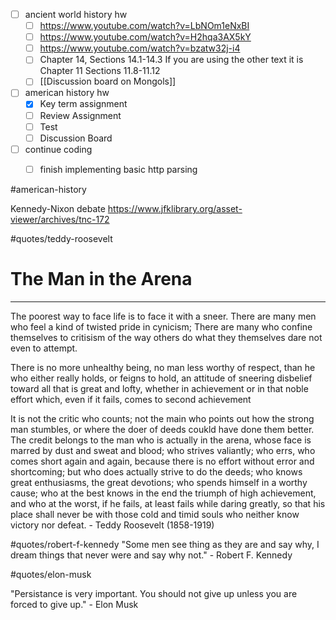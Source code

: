 - [ ] ancient world history hw
	- [ ] https://www.youtube.com/watch?v=LbNOm1eNxBI
	- [ ] https://www.youtube.com/watch?v=H2hqa3AX5kY
	- [ ] https://www.youtube.com/watch?v=bzatw32j-i4
	- [ ] Chapter 14, Sections 14.1-14.3 If you are using the other text it is Chapter 11 Sections 11.8-11.12
	- [ ] [[Discussion board on Mongols]]
- [ ] american history hw
	- [x] Key term assignment
	- [ ] Review Assignment
	- [ ] Test
	- [ ] Discussion Board
- [ ] continue coding
	- [ ] finish implementing basic http parsing


#american-history 

Kennedy-Nixon debate
https://www.jfklibrary.org/asset-viewer/archives/tnc-172


#quotes/teddy-roosevelt

# The Man in the Arena
---

The poorest way to face life is to face it with a sneer. There are many men who feel a kind of twisted pride in cynicism; There are many who confine themselves to critisism of the way others do what they themselves dare not even to attempt.

There is no more unhealthy being, no man less worthy of respect, than he who either really holds, or feigns to hold, an attitude of sneering disbelief toward all that is great and lofty, whether in achievement or in that noble effort which, even if it fails, comes to second achievement

It is not the critic who counts; not the main who points out how the strong man stumbles, or where the doer of deeds coukld have done them better. The credit belongs to the man who is actually in the arena, whose face is marred by dust and sweat and blood; who strives valiantly; who errs, who comes short again and again, because there is no effort without error and shortcoming; but who does actually strive to do the deeds; who knows great enthusiasms, the great devotions; who spends himself in a worthy cause; who at the best knows in the end the triumph of high achievement, and who at the worst, if he fails, at least fails while daring greatly, so that his place shall never be with those cold and timid souls who neither know victory nor defeat. 
	- Teddy Roosevelt (1858-1919)


#quotes/robert-f-kennedy
"Some men see thing as they are and say why, I dream things that never were and say why not."
	- Robert F. Kennedy


#quotes/elon-musk

"Persistance is very important. You should not give up unless you are forced to give up."
	- Elon Musk

